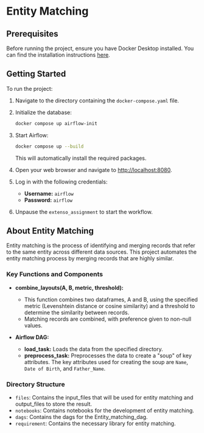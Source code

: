# Entity Matching

## Prerequisites

Before running the project, ensure you have Docker Desktop installed. You can find the installation instructions [here](https://docs.docker.com/engine/install/).

## Getting Started

To run the project:

1. Navigate to the directory containing the `docker-compose.yaml` file.

2. Initialize the database:
    ```sh
    docker compose up airflow-init
    ```

3. Start Airflow:
    ```sh
    docker compose up --build
    ```
    This will automatically install the required packages.


4. Open your web browser and navigate to [http://localhost:8080](http://localhost:8080).

5. Log in with the following credentials:
    - **Username:** `airflow`
    - **Password:** `airflow`

6. Unpause the `extenso_assignment` to start the workflow.

## About Entity Matching

Entity matching is the process of identifying and merging records that refer to the same entity across different data sources. This project automates the entity matching process by merging records that are highly similar.

### Key Functions and Components

- **combine_layouts(A, B, metric, threshold):**
    - This function combines two dataframes, A and B, using the specified metric (Levenshtein distance or cosine similarity) and a threshold to determine the similarity between records.
    - Matching records are combined, with preference given to non-null values.

- **Airflow DAG:**
    - **load_task:** Loads the data from the specified directory.
    - **preprocess_task:** Preprocesses the data to create a "soup" of key attributes. The key attributes used for creating the soup are `Name`, `Date of Birth`, and `Father_Name`.

### Directory Structure

- `files`: Contains the input_files that will be used for entity matching and output_files to store the result.
- `notebooks`: Contains notebooks for the development of entity matching.
- `dags`: Contains the dags for the Entity_matching_dag.
- `requirement`: Contains the necessary library for entity matching.
